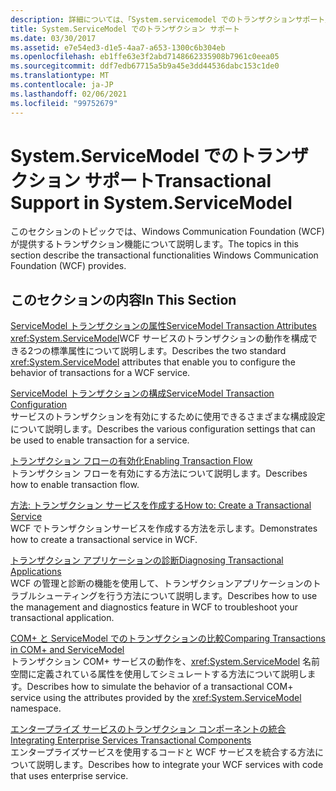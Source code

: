 ```yaml
---
description: 詳細については、「System.servicemodel でのトランザクションサポート」を参照してください。
title: System.ServiceModel でのトランザクション サポート
ms.date: 03/30/2017
ms.assetid: e7e54ed3-d1e5-4aa7-a653-1300c6b304eb
ms.openlocfilehash: eb1ffe63e3f2abd7148662335908b7961c0eea05
ms.sourcegitcommit: ddf7edb67715a5b9a45e3dd44536dabc153c1de0
ms.translationtype: MT
ms.contentlocale: ja-JP
ms.lasthandoff: 02/06/2021
ms.locfileid: "99752679"
---
```

# <a name="transactional-support-in-systemservicemodel"></a><span data-ttu-id="5cd33-103">System.ServiceModel でのトランザクション サポート</span><span class="sxs-lookup"><span data-stu-id="5cd33-103">Transactional Support in System.ServiceModel</span></span>

<span data-ttu-id="5cd33-104">このセクションのトピックでは、Windows Communication Foundation (WCF) が提供するトランザクション機能について説明します。</span><span class="sxs-lookup"><span data-stu-id="5cd33-104">The topics in this section describe the transactional functionalities Windows Communication Foundation (WCF) provides.</span></span>  
  
## <a name="in-this-section"></a><span data-ttu-id="5cd33-105">このセクションの内容</span><span class="sxs-lookup"><span data-stu-id="5cd33-105">In This Section</span></span>  

 [<span data-ttu-id="5cd33-106">ServiceModel トランザクションの属性</span><span class="sxs-lookup"><span data-stu-id="5cd33-106">ServiceModel Transaction Attributes</span></span>](servicemodel-transaction-attributes.md)  
 <span data-ttu-id="5cd33-107"><xref:System.ServiceModel>WCF サービスのトランザクションの動作を構成できる2つの標準属性について説明します。</span><span class="sxs-lookup"><span data-stu-id="5cd33-107">Describes the two standard <xref:System.ServiceModel> attributes that enable you to configure the behavior of transactions for a WCF service.</span></span>  
  
 [<span data-ttu-id="5cd33-108">ServiceModel トランザクションの構成</span><span class="sxs-lookup"><span data-stu-id="5cd33-108">ServiceModel Transaction Configuration</span></span>](servicemodel-transaction-configuration.md)  
 <span data-ttu-id="5cd33-109">サービスのトランザクションを有効にするために使用できるさまざまな構成設定について説明します。</span><span class="sxs-lookup"><span data-stu-id="5cd33-109">Describes the various configuration settings that can be used to enable transaction for a service.</span></span>  
  
 [<span data-ttu-id="5cd33-110">トランザクション フローの有効化</span><span class="sxs-lookup"><span data-stu-id="5cd33-110">Enabling Transaction Flow</span></span>](enabling-transaction-flow.md)  
 <span data-ttu-id="5cd33-111">トランザクション フローを有効にする方法について説明します。</span><span class="sxs-lookup"><span data-stu-id="5cd33-111">Describes how to enable transaction flow.</span></span>  
  
 [<span data-ttu-id="5cd33-112">方法: トランザクション サービスを作成する</span><span class="sxs-lookup"><span data-stu-id="5cd33-112">How to: Create a Transactional Service</span></span>](how-to-create-a-transactional-service.md)  
 <span data-ttu-id="5cd33-113">WCF でトランザクションサービスを作成する方法を示します。</span><span class="sxs-lookup"><span data-stu-id="5cd33-113">Demonstrates how to create a transactional service in WCF.</span></span>  
  
 [<span data-ttu-id="5cd33-114">トランザクション アプリケーションの診断</span><span class="sxs-lookup"><span data-stu-id="5cd33-114">Diagnosing Transactional Applications</span></span>](diagnosing-transactional-applications.md)  
 <span data-ttu-id="5cd33-115">WCF の管理と診断の機能を使用して、トランザクションアプリケーションのトラブルシューティングを行う方法について説明します。</span><span class="sxs-lookup"><span data-stu-id="5cd33-115">Describes how to use the management and diagnostics feature in WCF to troubleshoot your transactional application.</span></span>  
  
 [<span data-ttu-id="5cd33-116">COM+ と ServiceModel でのトランザクションの比較</span><span class="sxs-lookup"><span data-stu-id="5cd33-116">Comparing Transactions in COM+ and ServiceModel</span></span>](comparing-transactions-in-com-and-servicemodel.md)  
 <span data-ttu-id="5cd33-117">トランザクション COM+ サービスの動作を、<xref:System.ServiceModel> 名前空間に定義されている属性を使用してシミュレートする方法について説明します。</span><span class="sxs-lookup"><span data-stu-id="5cd33-117">Describes how to simulate the behavior of a transactional COM+ service using the attributes provided by the <xref:System.ServiceModel> namespace.</span></span>  
  
 [<span data-ttu-id="5cd33-118">エンタープライズ サービスのトランザクション コンポーネントの統合</span><span class="sxs-lookup"><span data-stu-id="5cd33-118">Integrating Enterprise Services Transactional Components</span></span>](integrating-enterprise-services-transactional-components.md)  
 <span data-ttu-id="5cd33-119">エンタープライズサービスを使用するコードと WCF サービスを統合する方法について説明します。</span><span class="sxs-lookup"><span data-stu-id="5cd33-119">Describes how to integrate your WCF services with code that uses enterprise service.</span></span>
